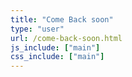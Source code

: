 ```yaml
---
title: "Come Back soon"
type: "user"
url: /come-back-soon.html
js_include: ["main"]
css_include: ["main"]
---
```

<script>
shared.notify("info", "Good bye 👋", true)
</script>
